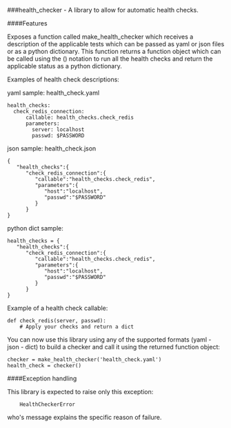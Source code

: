 ###health_checker - A library to allow for automatic health checks.


####Features

Exposes a function called make_health_checker which receives a description of
the applicable tests which can be passed as yaml or json files or as a python
dictionary.  This function returns a function object which can be called using
the () notation to run all the health checks and return the applicable status
as a python dictionary.

Examples of health check descriptions:

yaml sample: health_check.yaml

```
health_checks:
  check_redis_connection:
      callable: health_checks.check_redis
      parameters:
        server: localhost
        passwd: $PASSWORD
```

json sample: health_check.json
```
{
   "health_checks":{
      "check_redis_connection":{
         "callable":"health_checks.check_redis",
         "parameters":{
            "host":"localhost",
            "passwd":"$PASSWORD"
         }
      }
}
```

python dict sample:

```
health_checks = {
   "health_checks":{
      "check_redis_connection":{
         "callable":"health_checks.check_redis",
         "parameters":{
            "host":"localhost",
            "passwd":"$PASSWORD"
         }
      }
}
```

Example of a health check callable:
```
def check_redis(server, passwd):
    # Apply your checks and return a dict
```
You can now use this library using any of the supported formats (yaml - json - 
dict) to build a checker and call it using the returned function object:

```
checker = make_health_checker('health_check.yaml')
health_check = checker()
``` 

####Exception handling

This library is expected to raise only this exception: 

```
    HealthCheckerError
``` 
who's message explains the specific reason of failure.